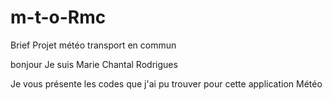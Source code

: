 # m-t-o-Rmc
Brief Projet météo transport en commun

bonjour
Je suis Marie Chantal Rodrigues

Je vous présente les codes que j'ai pu trouver pour cette application Météo


